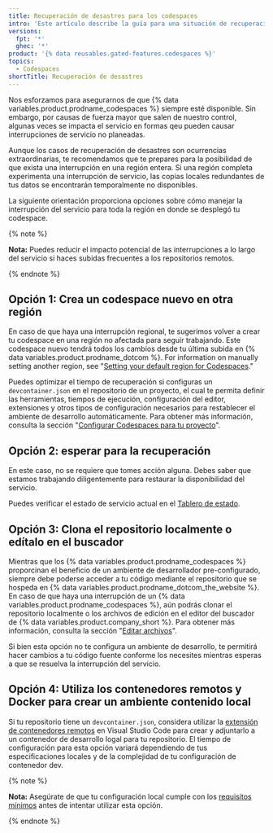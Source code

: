 ```yaml
---
title: Recuperación de desastres para los codespaces
intro: 'Este artículo describe la guía para una situación de recuperación de desastres, cuando toda una región experimenta una interrupción debido a un desastre natural mayor o una interrupción de servicios extendida.'
versions:
  fpt: '*'
  ghec: '*'
product: '{% data reusables.gated-features.codespaces %}'
topics:
  - Codespaces
shortTitle: Recuperación de desastres
---
```


Nos esforzamos para asegurarnos de que {% data variables.product.prodname_codespaces %} siempre esté disponible. Sin embargo, por causas de fuerza mayor que salen de nuestro control, algunas veces se impacta el servicio en formas qeu pueden causar interrupciones de servicio no planeadas.

Aunque los casos de recuperación de desastres son ocurrencias extraordinarias, te recomendamos que te prepares para la posibilidad de que exista una interrupción en una región entera. Si una región completa experimenta una interrupción de servicio, las copias locales redundantes de tus datos se encontrarán temporalmente no disponibles.

La siguiente orientación proporciona opciones sobre cómo manejar la interrupción del servicio para toda la región en donde se desplegó tu codespace.

{% note %}

**Nota:** Puedes reducir el impacto potencial de las interrupciones a lo largo del servicio si haces subidas frecuentes a los repositorios remotos.

{% endnote %}

## Opción 1: Crea un codespace nuevo en otra región

En caso de que haya una interrupción regional, te sugerimos volver a crear tu codespace en una región no afectada para seguir trabajando. Este codespace nuevo tendrá todos los cambios desde tu última subida en {% data variables.product.prodname_dotcom %}. For information on manually setting another region, see "[Setting your default region for Codespaces](/codespaces/managing-your-codespaces/setting-your-default-region-for-codespaces)."

Puedes optimizar el tiempo de recuperación si configuras un `devcontainer.json` en el repositorio de un proyecto, el cual te permita definir las herramientas, tiempos de ejecución, configuración del editor, extensiones y otros tipos de configuración necesarios para restablecer el ambiente de desarrollo automáticamente. Para obtener más información, consulta la sección "[Configurar Codespaces para tu proyecto](/codespaces/setting-up-your-codespace/configuring-codespaces-for-your-project)".

## Opción 2: esperar para la recuperación

En este caso, no se requiere que tomes acción alguna. Debes saber que estamos trabajando diligentemente para restaurar la disponibilidad del servicio.

Puedes verificar el estado de servicio actual en el [Tablero de estado](https://www.githubstatus.com/).

## Opción 3: Clona el repositorio localmente o edítalo en el buscador

Mientras que los {% data variables.product.prodname_codespaces %} proporcinan el beneficio de un ambiente de desarrollador pre-configurado, siempre debe poderse acceder a tu código mediante el repositorio que se hospeda en {% data variables.product.prodname_dotcom_the_website %}. En caso de que haya una interrupción de un {% data variables.product.prodname_codespaces %}, aún podrás clonar el repositorio localmente o los archivos de edición en el editor del buscador de {% data variables.product.company_short %}. Para obtener más información, consulta la sección "[Editar archivos](/repositories/working-with-files/managing-files/editing-files)".

Si bien esta opción no te configura un ambiente de desarrollo, te permitirá hacer cambios a tu código fuente conforme los necesites mientras esperas a que se resuelva la interrupción del servicio.

## Opción 4: Utiliza los contenedores remotos y Docker para crear un ambiente contenido local

Si tu repositorio tiene un `devcontainer.json`, considera utilizar la [extensión de contenedores remotos](https://code.visualstudio.com/docs/remote/containers#_quick-start-open-a-git-repository-or-github-pr-in-an-isolated-container-volume) en Visual Studio Code para crear y adjuntarlo a un contenedor de desarrollo logal para tu repositorio. El tiempo de configuración para esta opción variará dependiendo de tus especificaciones locales y de la complejidad de tu configuración de contenedor dev.

{% note %}

**Nota:** Asegúrate de que tu configuración local cumple con los [requisitos mínimos](https://code.visualstudio.com/docs/remote/containers#_system-requirements) antes de intentar utilizar esta opción.

{% endnote %}
